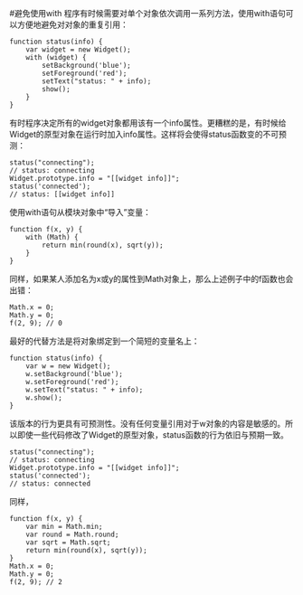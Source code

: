 #避免使用with
程序有时候需要对单个对象依次调用一系列方法，使用with语句可以方便地避免对对象的重复引用：

    function status(info) {
        var widget = new Widget();
        with (widget) {
            setBackground('blue');
            setForeground('red');
            setText("status: " + info);
            show();
        }
    }

有时程序决定所有的widget对象都用该有一个info属性。更糟糕的是，有时候给Widget的原型对象在运行时加入info属性。这样将会使得status函数变的不可预测：

    status("connecting");
    // status: connecting
    Widget.prototype.info = "[[widget info]]";
    status('connected');
    // status: [[widget info]]

使用with语句从模块对象中“导入”变量：

    function f(x, y) {
        with (Math) {
            return min(round(x), sqrt(y));
        }
    }

同样，如果某人添加名为x或y的属性到Math对象上，那么上述例子中的f函数也会出错：

    Math.x = 0;
    Math.y = 0;
    f(2, 9); // 0

最好的代替方法是将对象绑定到一个简短的变量名上：

    function status(info) {
        var w = new Widget();
        w.setBackground('blue');
        w.setForeground('red');
        w.setText("status: " + info);
        w.show();
    }

该版本的行为更具有可预测性。没有任何变量引用对于w对象的内容是敏感的。所以即使一些代码修改了Widget的原型对象，status函数的行为依旧与预期一致。

    status("connecting");
    // status: connecting
    Widget.prototype.info = "[[widget info]]";
    status('connected');
    // status: connected

同样，

    function f(x, y) {
        var min = Math.min;
        var round = Math.round;
        var sqrt = Math.sqrt;
        return min(round(x), sqrt(y));
    }
    Math.x = 0;
    Math.y = 0;
    f(2, 9); // 2



